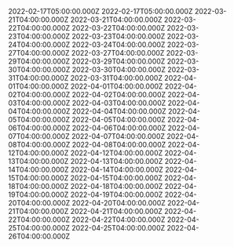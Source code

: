 2022-02-17T05:00:00.000Z
2022-02-17T05:00:00.000Z
2022-03-21T04:00:00.000Z
2022-03-21T04:00:00.000Z
2022-03-22T04:00:00.000Z
2022-03-22T04:00:00.000Z
2022-03-23T04:00:00.000Z
2022-03-23T04:00:00.000Z
2022-03-24T04:00:00.000Z
2022-03-24T04:00:00.000Z
2022-03-27T04:00:00.000Z
2022-03-27T04:00:00.000Z
2022-03-29T04:00:00.000Z
2022-03-29T04:00:00.000Z
2022-03-30T04:00:00.000Z
2022-03-30T04:00:00.000Z
2022-03-31T04:00:00.000Z
2022-03-31T04:00:00.000Z
2022-04-01T04:00:00.000Z
2022-04-01T04:00:00.000Z
2022-04-02T04:00:00.000Z
2022-04-02T04:00:00.000Z
2022-04-03T04:00:00.000Z
2022-04-03T04:00:00.000Z
2022-04-04T04:00:00.000Z
2022-04-04T04:00:00.000Z
2022-04-05T04:00:00.000Z
2022-04-05T04:00:00.000Z
2022-04-06T04:00:00.000Z
2022-04-06T04:00:00.000Z
2022-04-07T04:00:00.000Z
2022-04-07T04:00:00.000Z
2022-04-08T04:00:00.000Z
2022-04-08T04:00:00.000Z
2022-04-12T04:00:00.000Z
2022-04-12T04:00:00.000Z
2022-04-13T04:00:00.000Z
2022-04-13T04:00:00.000Z
2022-04-14T04:00:00.000Z
2022-04-14T04:00:00.000Z
2022-04-15T04:00:00.000Z
2022-04-15T04:00:00.000Z
2022-04-18T04:00:00.000Z
2022-04-18T04:00:00.000Z
2022-04-19T04:00:00.000Z
2022-04-19T04:00:00.000Z
2022-04-20T04:00:00.000Z
2022-04-20T04:00:00.000Z
2022-04-21T04:00:00.000Z
2022-04-21T04:00:00.000Z
2022-04-22T04:00:00.000Z
2022-04-22T04:00:00.000Z
2022-04-25T04:00:00.000Z
2022-04-25T04:00:00.000Z
2022-04-26T04:00:00.000Z
